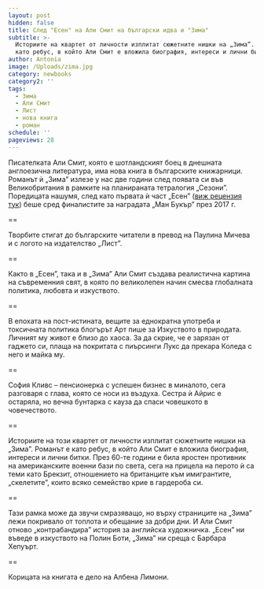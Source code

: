 ```yaml
---
layout: post
hidden: false
title: След "Есен" на Али Смит на български идва и "Зима"
subtitle: >-
  Историите на квартет от личности изплитат сюжетните нишки на „Зима”. Романът е
  като ребус, в който Али Смит е вложила биография, интереси и лични битки
author: Antonia
image: /Uploads/zima.jpg
category: newbooks
category2: ''
tags:
  - Зима
  - Али Смит
  - Лист
  - нова книга
  - роман
schedule: ''
pageviews: 28
---
```

Писателката Али Смит, която е шотландският боец в днешната англоезична литература, има нова книга в българските книжарници. Романът ѝ „Зима” излезе у нас две години след появата си във Великобритания в рамките на планираната тетралогия „Сезони”. Поредицата нашумя, след като първата ѝ част „Есен” ([виж рецензия тук](https://literaturnirazgovori.com/bookreviews/2019/02/14/10-00-%D1%80%D0%B5%D1%86%D0%B5%D0%BD%D0%B7%D0%B8%D1%8F-%D0%B0%D0%BB%D0%B8-%D1%81%D0%BC%D0%B8%D1%82-%D0%B5%D1%81%D0%B5%D0%BD.html)) беше сред финалистите за наградата „Ман Букър” през 2017 г.

\==

Творбите стигат до българските читатели в превод на Паулина Мичева и с логото на издателство „Лист”. 

\==

Както в „Есен”, така и в „Зима” Али Смит създава реалистична картина на съвременния свят, в която по великолепен начин смесва глобалната политика, любовта и изкуството.

\==

В епохата на пост-истината, вещите за еднократна употреба и токсичната политика блогърът Арт пише за Изкуството в природата. Личният му живот е близо до хаоса. За да скрие, че е зарязан от гаджето си, плаща на покритата с пиърсинги Лукс да прекара Коледа с него и майка му.

\==

София Кливс – пенсионерка с успешен бизнес в миналото, сега разговаря с глава, която се носи из въздуха. Сестра ѝ Айрис е остаряла, но вечна бунтарка с кауза да спаси човешкото в човечеството.

\==

Историите на този квартет от личности изплитат сюжетните нишки на „Зима”. Романът е като ребус, в който Али Смит е вложила биография, интереси и лични битки. През 60-те години е била яростен противник на американските военни бази по света, сега на прицела на перото ѝ са теми като Брекзит, отношението на британците към имигрантите, „скелетите”, които всяко семейство крие в гардероба си.

\==

Тази рамка може да звучи смразяващо, но върху страниците на „Зима” лежи покривало от топлота и обещание за добри дни. И Али Смит отново „контрабандира” история за английска художничка. „Есен” ни въведе в изкуството на Полин Боти, „Зима” ни среща с Барбара Хепуърт.

\==

Корицата на книгата е дело на Албена Лимони.

